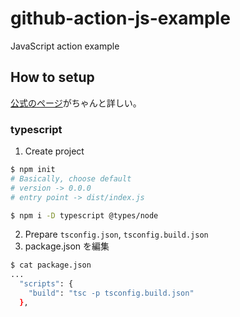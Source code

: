 # github-action-js-example

JavaScript action example

## How to setup

[公式のページ](https://docs.github.com/ja/actions/creating-actions/creating-a-javascript-action)がちゃんと詳しい。

### typescript

1. Create project

```sh
$ npm init
# Basically, choose default
# version -> 0.0.0
# entry point -> dist/index.js

$ npm i -D typescript @types/node
```

2. Prepare `tsconfig.json`, `tsconfig.build.json`
3. package.json を編集

```sh
$ cat package.json
...
  "scripts": {
    "build": "tsc -p tsconfig.build.json"
  },
```

